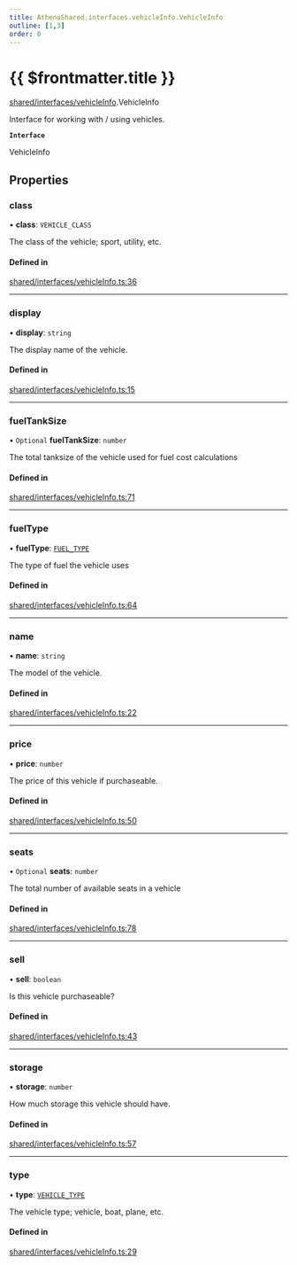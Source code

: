 ```yaml
---
title: AthenaShared.interfaces.vehicleInfo.VehicleInfo
outline: [1,3]
order: 0
---
```


# {{ $frontmatter.title }}


[shared/interfaces/vehicleInfo](../modules/shared_interfaces_vehicleInfo.md).VehicleInfo

Interface for working with / using vehicles.

**`Interface`**

VehicleInfo

## Properties

### class

• **class**: `VEHICLE_CLASS`

The class of the vehicle; sport, utility, etc.

#### Defined in

[shared/interfaces/vehicleInfo.ts:36](https://github.com/Stuyk/altv-athena/blob/2226a0a/src/core/shared/interfaces/vehicleInfo.ts#L36)

___

### display

• **display**: `string`

The display name of the vehicle.

#### Defined in

[shared/interfaces/vehicleInfo.ts:15](https://github.com/Stuyk/altv-athena/blob/2226a0a/src/core/shared/interfaces/vehicleInfo.ts#L15)

___

### fuelTankSize

• `Optional` **fuelTankSize**: `number`

The total tanksize of the vehicle used for fuel cost calculations

#### Defined in

[shared/interfaces/vehicleInfo.ts:71](https://github.com/Stuyk/altv-athena/blob/2226a0a/src/core/shared/interfaces/vehicleInfo.ts#L71)

___

### fuelType

• **fuelType**: [`FUEL_TYPE`](../enums/shared_enums_vehicleTypeFlags_FUEL_TYPE.md)

The type of fuel the vehicle uses

#### Defined in

[shared/interfaces/vehicleInfo.ts:64](https://github.com/Stuyk/altv-athena/blob/2226a0a/src/core/shared/interfaces/vehicleInfo.ts#L64)

___

### name

• **name**: `string`

The model of the vehicle.

#### Defined in

[shared/interfaces/vehicleInfo.ts:22](https://github.com/Stuyk/altv-athena/blob/2226a0a/src/core/shared/interfaces/vehicleInfo.ts#L22)

___

### price

• **price**: `number`

The price of this vehicle if purchaseable.

#### Defined in

[shared/interfaces/vehicleInfo.ts:50](https://github.com/Stuyk/altv-athena/blob/2226a0a/src/core/shared/interfaces/vehicleInfo.ts#L50)

___

### seats

• `Optional` **seats**: `number`

The total number of available seats in a vehicle

#### Defined in

[shared/interfaces/vehicleInfo.ts:78](https://github.com/Stuyk/altv-athena/blob/2226a0a/src/core/shared/interfaces/vehicleInfo.ts#L78)

___

### sell

• **sell**: `boolean`

Is this vehicle purchaseable?

#### Defined in

[shared/interfaces/vehicleInfo.ts:43](https://github.com/Stuyk/altv-athena/blob/2226a0a/src/core/shared/interfaces/vehicleInfo.ts#L43)

___

### storage

• **storage**: `number`

How much storage this vehicle should have.

#### Defined in

[shared/interfaces/vehicleInfo.ts:57](https://github.com/Stuyk/altv-athena/blob/2226a0a/src/core/shared/interfaces/vehicleInfo.ts#L57)

___

### type

• **type**: [`VEHICLE_TYPE`](../enums/shared_enums_vehicleTypeFlags_VEHICLE_TYPE.md)

The vehicle type; vehicle, boat, plane, etc.

#### Defined in

[shared/interfaces/vehicleInfo.ts:29](https://github.com/Stuyk/altv-athena/blob/2226a0a/src/core/shared/interfaces/vehicleInfo.ts#L29)
